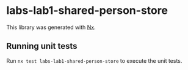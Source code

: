 # labs-lab1-shared-person-store

This library was generated with [Nx](https://nx.dev).

## Running unit tests

Run `nx test labs-lab1-shared-person-store` to execute the unit tests.
